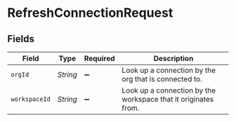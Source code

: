 # RefreshConnectionRequest


## Fields

| Field                                                          | Type                                                           | Required                                                       | Description                                                    |
| -------------------------------------------------------------- | -------------------------------------------------------------- | -------------------------------------------------------------- | -------------------------------------------------------------- |
| `orgId`                                                        | *String*                                                       | :heavy_minus_sign:                                             | Look up a connection by the org that is connected to.          |
| `workspaceId`                                                  | *String*                                                       | :heavy_minus_sign:                                             | Look up a connection by the workspace that it originates from. |